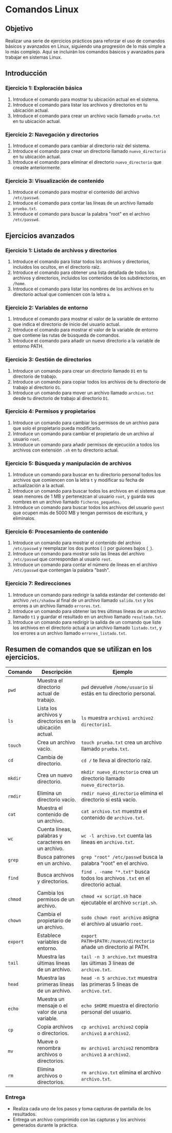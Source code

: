 # Comandos Linux

## Objetivo
Realizar una serie de ejercicios prácticos para reforzar el uso de comandos básicos y avanzados en Linux, siguiendo una progresión de lo más simple a lo más complejo.
Aquí se incluirán los comandos básicos y avanzados para trabajar en sistemas Linux.

## Introducción

### Ejercicio 1: Exploración básica
1. Introduce el comando para mostrar tu ubicación actual en el sistema.
2. Introduce el comando para listar los archivos y directorios en tu ubicación actual.
3. Introduce el comando para crear un archivo vacío llamado `prueba.txt` en tu ubicación actual.

### Ejercicio 2: Navegación y directorios
1. Introduce el comando para cambiar al directorio raíz del sistema.
2. Introduce el comando para crear un directorio llamado `nuevo_directorio` en tu ubicación actual.
3. Introduce el comando para eliminar el directorio `nuevo_directorio` que creaste anteriormente.

### Ejercicio 3: Visualización de contenido
1. Introduce el comando para mostrar el contenido del archivo `/etc/passwd`.
2. Introduce el comando para contar las líneas de un archivo llamado `prueba.txt`.
3. Introduce el comando para buscar la palabra "root" en el archivo `/etc/passwd`.


## Ejercicios avanzados

### Ejercicio 1: Listado de archivos y directorios
1. Introduce el comando para listar todos los archivos y directorios, incluidos los ocultos, en el directorio raíz.
2. Introduce el comando para obtener una lista detallada de todos los archivos y directorios, incluidos los contenidos de los subdirectorios, en `/home`.
3. Introduce el comando para listar los nombres de los archivos en tu directorio actual que comiencen con la letra `a`.

### Ejercicio 2: Variables de entorno
1. Introduce el comando para mostrar el valor de la variable de entorno que indica el directorio de inicio del usuario actual.
2. Introduce el comando para mostrar el valor de la variable de entorno que contiene las rutas de búsqueda de comandos.
3. Introduce el comando para añadir un nuevo directorio a la variable de entorno PATH.

### Ejercicio 3: Gestión de directorios
1. Introduce un comando para crear un directorio llamado `D1` en tu directorio de trabajo.
2. Introduce un comando para copiar todos los archivos de tu directorio de trabajo al directorio `D1`.
3. Introduce un comando para mover un archivo llamado `archivo.txt` desde tu directorio de trabajo al directorio `D1`.

### Ejercicio 4: Permisos y propietarios
1. Introduce un comando para cambiar los permisos de un archivo para que solo el propietario pueda modificarlo.
2. Introduce un comando para cambiar el propietario de un archivo al usuario `root`.
3. Introduce un comando para añadir permisos de ejecución a todos los archivos con extensión `.sh` en tu directorio actual.

### Ejercicio 5: Búsqueda y manipulación de archivos
1. Introduce un comando para buscar en tu directorio personal todos los archivos que comiencen con la letra `t` y modificar su fecha de actualización a la actual.
2. Introduce un comando para buscar todos los archivos en el sistema que sean menores de 1 MB y pertenezcan al usuario `root`, y guarda sus nombres en un archivo llamado `ficheros_pequeños`.
3. Introduce un comando para buscar todos los archivos del usuario `guest` que ocupen más de 5000 MB y tengan permisos de escritura, y elimínalos.

### Ejercicio 6: Procesamiento de contenido
1. Introduce un comando para mostrar el contenido del archivo `/etc/passwd` y reemplazar los dos puntos (`:`) por guiones bajos (`_`).
2. Introduce un comando para mostrar solo las líneas del archivo `/etc/passwd` que correspondan al usuario `root`.
3. Introduce un comando para contar el número de líneas en el archivo `/etc/passwd` que contengan la palabra "bash".

### Ejercicio 7: Redirecciones
1. Introduce un comando para redirigir la salida estándar del contenido del archivo `/etc/shadow` al final de un archivo llamado `salida.txt` y los errores a un archivo llamado `errores.txt`.
2. Introduce un comando para obtener las tres últimas líneas de un archivo llamado `t1` y guardar el resultado en un archivo llamado `resultado.txt`.
3. Introduce un comando para redirigir la salida de un comando que liste los archivos en el directorio actual a un archivo llamado `listado.txt`, y los errores a un archivo llamado `errores_listado.txt`.

## Resumen de comandos que se utilizan en los ejercicios. 


| Comando | Descripción | Ejemplo |
|---------|-------------|---------|
| `pwd` | Muestra el directorio actual de trabajo. | `pwd` devuelve `/home/usuario` si estás en tu directorio personal. |
| `ls` | Lista los archivos y directorios en la ubicación actual. | `ls` muestra `archivo1 archivo2 directorio1`. |
| `touch` | Crea un archivo vacío. | `touch prueba.txt` crea un archivo llamado `prueba.txt`. |
| `cd` | Cambia de directorio. | `cd /` te lleva al directorio raíz. |
| `mkdir` | Crea un nuevo directorio. | `mkdir nuevo_directorio` crea un directorio llamado `nuevo_directorio`. |
| `rmdir` | Elimina un directorio vacío. | `rmdir nuevo_directorio` elimina el directorio si está vacío. |
| `cat` | Muestra el contenido de un archivo. | `cat archivo.txt` muestra el contenido de `archivo.txt`. |
| `wc` | Cuenta líneas, palabras y caracteres en un archivo. | `wc -l archivo.txt` cuenta las líneas en `archivo.txt`. |
| `grep` | Busca patrones en un archivo. | `grep "root" /etc/passwd` busca la palabra "root" en el archivo. |
| `find` | Busca archivos y directorios. | `find . -name "*.txt"` busca todos los archivos `.txt` en el directorio actual. |
| `chmod` | Cambia los permisos de un archivo. | `chmod +x script.sh` hace ejecutable el archivo `script.sh`. |
| `chown` | Cambia el propietario de un archivo. | `sudo chown root archivo` asigna el archivo al usuario `root`. |
| `export` | Establece variables de entorno. | `export PATH=$PATH:/nuevo/directorio` añade un directorio al PATH. |
| `tail` | Muestra las últimas líneas de un archivo. | `tail -n 3 archivo.txt` muestra las últimas 3 líneas de `archivo.txt`. |
| `head` | Muestra las primeras líneas de un archivo. | `head -n 5 archivo.txt` muestra las primeras 5 líneas de `archivo.txt`. |
| `echo` | Muestra un mensaje o el valor de una variable. | `echo $HOME` muestra el directorio personal del usuario. |
| `cp` | Copia archivos o directorios. | `cp archivo1 archivo2` copia `archivo1` a `archivo2`. |
| `mv` | Mueve o renombra archivos o directorios. | `mv archivo1 archivo2` renombra `archivo1` a `archivo2`. |
| `rm` | Elimina archivos o directorios. | `rm archivo.txt` elimina el archivo `archivo.txt`. |

### Entrega
- Realiza cada uno de los pasos y toma capturas de pantalla de los resultados.
- Entrega un archivo comprimido con las capturas y los archivos generados durante la práctica.
